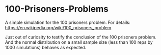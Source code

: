 # 100-Prisoners-Problems
A simple simulation for the 100 prisoners problem. For details: https://en.wikipedia.org/wiki/100_prisoners_problem

Just out of curiosity to testify the conclusion of the 100 prisoners problem.
And the normal distribution on a small sample size (less than 100 reps by 1000 simulations) behaves as expected.

